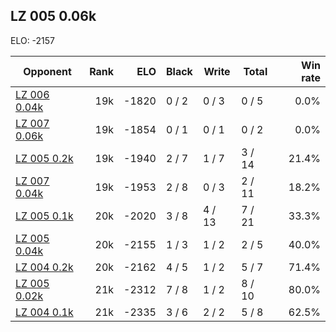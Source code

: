 ## LZ 005 0.06k ##

ELO: -2157

Opponent | Rank | ELO | Black | Write | Total | Win rate
---------|-----:|----:|-------|-------|-------|-------:
[LZ 006 0.04k](LZ%20006%200.04k.md) | 19k | -1820 | 0 / 2 | 0 / 3 | 0 / 5 | 0.0%
[LZ 007 0.06k](LZ%20007%200.06k.md) | 19k | -1854 | 0 / 1 | 0 / 1 | 0 / 2 | 0.0%
[LZ 005 0.2k](LZ%20005%200.2k.md) | 19k | -1940 | 2 / 7 | 1 / 7 | 3 / 14 | 21.4%
[LZ 007 0.04k](LZ%20007%200.04k.md) | 19k | -1953 | 2 / 8 | 0 / 3 | 2 / 11 | 18.2%
[LZ 005 0.1k](LZ%20005%200.1k.md) | 20k | -2020 | 3 / 8 | 4 / 13 | 7 / 21 | 33.3%
[LZ 005 0.04k](LZ%20005%200.04k.md) | 20k | -2155 | 1 / 3 | 1 / 2 | 2 / 5 | 40.0%
[LZ 004 0.2k](LZ%20004%200.2k.md) | 20k | -2162 | 4 / 5 | 1 / 2 | 5 / 7 | 71.4%
[LZ 005 0.02k](LZ%20005%200.02k.md) | 21k | -2312 | 7 / 8 | 1 / 2 | 8 / 10 | 80.0%
[LZ 004 0.1k](LZ%20004%200.1k.md) | 21k | -2335 | 3 / 6 | 2 / 2 | 5 / 8 | 62.5%
